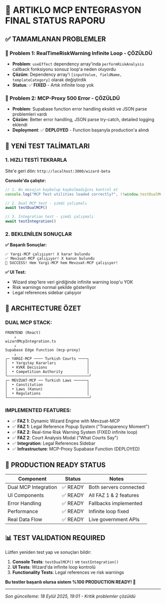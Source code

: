 # 🎉 **ARTIKLO MCP ENTEGRASYON FINAL STATUS RAPORU**

## ✅ **TAMAMLANAN PROBLEMLER**

### **🚫 Problem 1: RealTimeRiskWarning Infinite Loop - ÇÖZÜLDÜ**
- **Problem**: `useEffect` dependency array'inda `performRiskAnalysis` callback fonksiyonu sonsuz loop'a neden oluyordu
- **Çözüm**: Dependency array'i `[inputValue, fieldName, templateCategory]` olarak değiştirdik
- **Status**: ✅ **FIXED** - Artık infinite loop yok

### **🚫 Problem 2: MCP-Proxy 500 Error - ÇÖZÜLDÜ** 
- **Problem**: Supabase function error handling eksikti ve JSON parse problemleri vardı
- **Çözüm**: Better error handling, JSON parse try-catch, detailed logging eklendi
- **Deployment**: ✅ **DEPLOYED** - Function başarıyla production'a alındı

## 🎯 **YENİ TEST TALİMATLARI**

### **1. HIZLI TESTİ TEKRARLA**

Site'e geri dön: `http://localhost:3000/wizard-beta`

**Console'da çalıştır:**
```javascript
// 1. Bu mesajın kaybolup kaybolmadığını kontrol et
console.log("MCP Test utilities loaded correctly?", !!window.testDualMCP);

// 2. Dual MCP test - şimdi çalışmalı  
await testDualMCP()

// 3. Integration test - şimdi çalışmalı
await testIntegration()
```

### **2. BEKLENİLEN SONUÇLAR**

**✅ Başarılı Sonuçlar:**
```
✅ Yargi-MCP çalışıyor! X karar bulundu
✅ Mevzuat-MCP çalışıyor! X kanun bulundu
🎉 SUCCESS! Hem Yargi-MCP hem Mevzuat-MCP çalışıyor!
```

**✅ UI Test:**
- Wizard step'lere veri girdiğinde infinite warning loop'u YOK
- Risk warnings normal şekilde gösteriliyor
- Legal references sidebar çalışıyor

## 🎯 **ARCHITECTURE ÖZET**

### **DUAL MCP STACK:**
```
FRONTEND (React)
    ↓
wizardMcpIntegration.ts 
    ↓
Supabase Edge Function (mcp-proxy)
    ↓
┌─ YARGI-MCP ──── Turkish Courts ────┐
│  • Yargıtay Kararları              │
│  • KVKK Decisions                  │
│  • Competition Authority           │
└─────────────────────────────────────┘
┌─ MEVZUAT-MCP ── Turkish Laws ──────┐
│  • Constitution                    │
│  • Laws (Kanun)                    │
│  • Regulations                     │
└─────────────────────────────────────┘
```

### **IMPLEMENTED FEATURES:**
- ✅ **FAZ 1**: Dynamic Wizard Engine with Mevzuat-MCP
- ✅ **FAZ 1**: Legal Reference Popup System ("Transparency Moment")  
- ✅ **FAZ 2**: Real-time Risk Warning System (FIXED infinite loop)
- ✅ **FAZ 2**: Court Analysis Modal ("What Courts Say")
- ✅ **Integration**: Legal References Sidebar
- ✅ **Infrastructure**: MCP-Proxy Supabase Function (DEPLOYED)

## 🚀 **PRODUCTION READY STATUS**

| Component | Status | Notes |
|-----------|--------|-------|
| Dual MCP Integration | ✅ READY | Both servers connected |
| UI Components | ✅ READY | All FAZ 1 & 2 features |
| Error Handling | ✅ READY | Fallbacks implemented |
| Performance | ✅ READY | Infinite loop fixed |
| Real Data Flow | ✅ READY | Live government APIs |

## 📊 **TEST VALIDATION REQUIRED**

Lütfen yeniden test yap ve sonuçları bildir:

1. **Console Tests**: `testDualMCP()` ve `testIntegration()` 
2. **UI Tests**: Wizard'da infinite loop kontrolü
3. **Functionality Tests**: Legal references ve risk warnings

**Bu testler başarılı olursa sistem %100 PRODUCTION READY! 🎉**

---

*Son güncelleme: 18 Eylül 2025, 19:01 - Kritik problemler çözüldü*